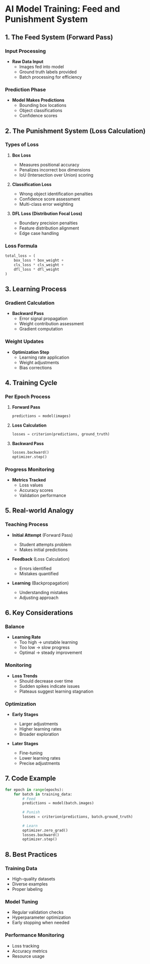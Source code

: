 

# AI Model Training: Feed and Punishment System

## 1. The Feed System (Forward Pass)
### Input Processing
- **Raw Data Input**
  - Images fed into model
  - Ground truth labels provided
  - Batch processing for efficiency

### Prediction Phase
- **Model Makes Predictions**
  - Bounding box locations
  - Object classifications
  - Confidence scores

## 2. The Punishment System (Loss Calculation)
### Types of Loss
1. **Box Loss**
   - Measures positional accuracy
   - Penalizes incorrect box dimensions
   - IoU (Intersection over Union) scoring

2. **Classification Loss**
   - Wrong object identification penalties
   - Confidence score assessment
   - Multi-class error weighting

3. **DFL Loss (Distribution Focal Loss)**
   - Boundary precision penalties
   - Feature distribution alignment
   - Edge case handling

### Loss Formula
```python
total_loss = (
    box_loss * box_weight +
    cls_loss * cls_weight +
    dfl_loss * dfl_weight
)
```

## 3. Learning Process
### Gradient Calculation
- **Backward Pass**
  - Error signal propagation
  - Weight contribution assessment
  - Gradient computation

### Weight Updates
- **Optimization Step**
  - Learning rate application
  - Weight adjustments
  - Bias corrections

## 4. Training Cycle
### Per Epoch Process
1. **Forward Pass**
   ```python
   predictions = model(images)
   ```

2. **Loss Calculation**
   ```python
   losses = criterion(predictions, ground_truth)
   ```

3. **Backward Pass**
   ```python
   losses.backward()
   optimizer.step()
   ```

### Progress Monitoring
- **Metrics Tracked**
  - Loss values
  - Accuracy scores
  - Validation performance

## 5. Real-world Analogy
### Teaching Process
- **Initial Attempt** (Forward Pass)
  - Student attempts problem
  - Makes initial predictions

- **Feedback** (Loss Calculation)
  - Errors identified
  - Mistakes quantified

- **Learning** (Backpropagation)
  - Understanding mistakes
  - Adjusting approach

## 6. Key Considerations
### Balance
- **Learning Rate**
  - Too high → unstable learning
  - Too low → slow progress
  - Optimal → steady improvement

### Monitoring
- **Loss Trends**
  - Should decrease over time
  - Sudden spikes indicate issues
  - Plateaus suggest learning stagnation

### Optimization
- **Early Stages**
  - Larger adjustments
  - Higher learning rates
  - Broader exploration

- **Later Stages**
  - Fine-tuning
  - Lower learning rates
  - Precise adjustments

## 7. Code Example
```python
for epoch in range(epochs):
    for batch in training_data:
        # Feed
        predictions = model(batch.images)
        
        # Punish
        losses = criterion(predictions, batch.ground_truth)
        
        # Learn
        optimizer.zero_grad()
        losses.backward()
        optimizer.step()
```

## 8. Best Practices
### Training Data
- High-quality datasets
- Diverse examples
- Proper labeling

### Model Tuning
- Regular validation checks
- Hyperparameter optimization
- Early stopping when needed

### Performance Monitoring
- Loss tracking
- Accuracy metrics
- Resource usage
